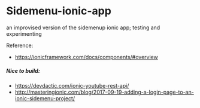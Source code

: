 # Sidemenu-ionic-app
an improvised version of the sidemenup ionic app; testing and experimenting 


Reference:
- https://ionicframework.com/docs/components/#overview

##### Nice to build:
- https://devdactic.com/ionic-youtube-rest-api/
- http://masteringionic.com/blog/2017-09-19-adding-a-login-page-to-an-ionic-sidemenu-project/
